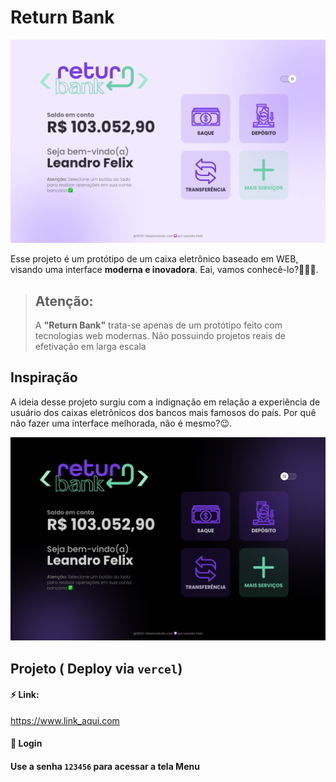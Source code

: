 # Return Bank

![Return Bank Banner](./images/light.png)

Esse projeto é um protótipo de um caixa eletrônico baseado em WEB, visando uma interface **moderna e inovadora**. Eai, vamos conhecê-lo?👨🏽‍🚀.

> Atenção:
> ---
>
> A **"Return Bank"**  trata-se apenas de um protótipo feito com tecnologias web modernas. Não possuindo projetos reais de efetivação em larga escala

## Inspiração

A ideia desse projeto surgiu com a indignação em relação a experiência de usuário dos caixas eletrônicos dos bancos mais famosos do país. Por quê não fazer uma interface melhorada, não é mesmo?😉.

![Screenshots do projeto ](images/dark.png)

## Projeto ( Deploy via `vercel`)

#### ⚡ Link:
<https://www.link_aqui.com> 

#### 💾 Login
#### Use a senha `123456` para acessar a tela Menu

